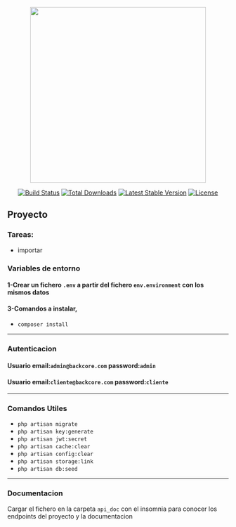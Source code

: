 <p align="center"><a href="https://laravel.com" target="_blank"><img src="https://raw.githubusercontent.com/laravel/art/master/logo-lockup/5%20SVG/2%20CMYK/1%20Full%20Color/laravel-logolockup-cmyk-red.svg" width="400"></a></p>

<p align="center">
<a href="https://travis-ci.org/laravel/framework"><img src="https://travis-ci.org/laravel/framework.svg" alt="Build Status"></a>
<a href="https://packagist.org/packages/laravel/framework"><img src="https://img.shields.io/packagist/dt/laravel/framework" alt="Total Downloads"></a>
<a href="https://packagist.org/packages/laravel/framework"><img src="https://img.shields.io/packagist/v/laravel/framework" alt="Latest Stable Version"></a>
<a href="https://packagist.org/packages/laravel/framework"><img src="https://img.shields.io/packagist/l/laravel/framework" alt="License"></a>
</p>

## Proyecto

### Tareas:

- importar

### Variables de entorno
#### 1-Crear un fichero `.env` a partir del fichero `env.environment` con los mismos datos
#### 3-Comandos a instalar,

- `composer install`

---
### Autenticacion

#### Usuario email:`admin@backcore.com` password:`admin`
#### Usuario email:`cliente@backcore.com` password:`cliente`

---
### Comandos Utiles

- `php artisan migrate`
- `php artisan key:generate`
- `php artisan jwt:secret`
- `php artisan cache:clear`
- `php artisan config:clear`
- `php artisan storage:link`
- `php artisan db:seed`

---
### Documentacion
Cargar el fichero en la carpeta `api_doc` con el insomnia para conocer los endpoints del proyecto y la documentacion
